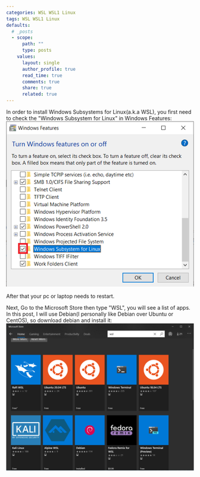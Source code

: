 ```yaml
---
categories: WSL WSL1 Linux
tags: WSL WSL1 Linux
defaults:
  # _posts
  - scope:
      path: ""
      type: posts
    values:
      layout: single
      author_profile: true
      read_time: true
      comments: true
      share: true
      related: true
---
```

In order to install Windows Subsystems for Linux(a.k.a WSL), you first need to check the "Windows Subsystem for Linux" in Windows Features:
![Windows Features](/assets/images/posts/2020-06-25/01.png)

After that your pc or laptop needs to restart.

Next, Go to the Microsoft Store then type "WSL", you will see a list of apps. In this post, I will use Debian(I personally like Debian over Ubuntu or CentOS), so download debian and install it:
![Windows Features](/assets/images/posts/2020-06-25/02.png)

<!--- Author: Myungsik Kim -->